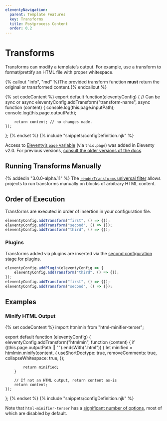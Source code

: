 ```yaml
---
eleventyNavigation:
  parent: Template Features
  key: Transforms
  title: Postprocess Content
  order: 0.2
---
```


# Transforms

Transforms can modify a template’s output. For example, use a transform to format/prettify an HTML file with proper whitespace.

{% callout "info", "md" %}The provided transform function **must** return the original or transformed content.{% endcallout %}

{% set codeContent %}
export default function(eleventyConfig) {
	// Can be sync or async
	eleventyConfig.addTransform("transform-name", async function (content) {
		console.log(this.page.inputPath);
		console.log(this.page.outputPath);

		return content; // no changes made.
	});
};
{% endset %}
{% include "snippets/configDefinition.njk" %}

Access to [Eleventy’s `page` variable](/docs/data-eleventy-supplied/#page-variable) (via `this.page`) was added in Eleventy v2.0. For previous versions, [consult the older versions of the docs](https://v1-0-2.11ty.dev/docs/config/#transforms).

## Running Transforms Manually

{% addedin "3.0.0-alpha.11" %} The [`renderTransforms` universal filter](/docs/filters/render-transforms/) allows projects to run transforms manually on blocks of arbitrary HTML content.

## Order of Execution

Transforms are executed in order of insertion in your configuration file.

```js
eleventyConfig.addTransform("first", () => {});
eleventyConfig.addTransform("second", () => {});
eleventyConfig.addTransform("third", () => {});
```

### Plugins

Transforms added via plugins are inserted via the [second configuration stage for plugins](/docs/plugins/#creating-a-plugin).

```js
eleventyConfig.addPlugin(eleventyConfig => {
	eleventyConfig.addTransform("third", () => {});
});
eleventyConfig.addTransform("first", () => {});
eleventyConfig.addTransform("second", () => {});
```

## Examples

### Minify HTML Output

{% set codeContent %}
import htmlmin from "html-minifier-terser";

export default function (eleventyConfig) {
	eleventyConfig.addTransform("htmlmin", function (content) {
		if ((this.page.outputPath || "").endsWith(".html")) {
			let minified = htmlmin.minify(content, {
				useShortDoctype: true,
				removeComments: true,
				collapseWhitespace: true,
			});

			return minified;
		}

		// If not an HTML output, return content as-is
		return content;
	});
};
{% endset %}
{% include "snippets/configDefinition.njk" %}

Note that `html-minifier-terser` has a [significant number of options](https://github.com/terser/html-minifier-terser?tab=readme-ov-file#options-quick-reference), most of which are disabled by default.
